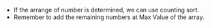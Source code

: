 * If the arrange of number is determined, we can use counting sort.
* Remember to add the remaining numbers at Max Value of the array.
